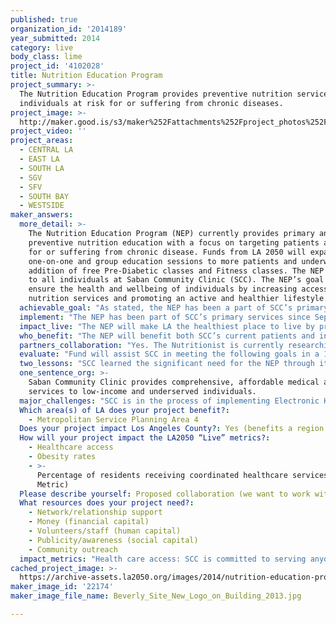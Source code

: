 ```yaml
---
published: true
organization_id: '2014189'
year_submitted: 2014
category: live
body_class: lime
project_id: '4102028'
title: Nutrition Education Program
project_summary: >-
  The Nutrition Education Program provides preventive nutrition services to
  individuals at risk for or suffering from chronic diseases.
project_image: >-
  http://maker.good.is/s3/maker%252Fattachments%252Fproject_photos%252Fimages%252F22174%252Fdisplay%252FBeverly_Site_New_Logo_on_Building_2013.jpg=c570x385
project_video: ''
project_areas:
  - CENTRAL LA
  - EAST LA
  - SOUTH LA
  - SGV
  - SFV
  - SOUTH BAY
  - WESTSIDE
maker_answers:
  more_detail: >-
    The Nutrition Education Program (NEP) currently provides primary and
    preventive nutrition education with a focus on targeting patients at risk
    for or suffering from chronic disease. Funds from LA 2050 will expand NEP’s
    one-on-one and group education sessions to more patients and underwrite the
    addition of free Pre-Diabetic classes and Fitness classes. The NEP is open
    to all individuals at Saban Community Clinic (SCC). The NEP’s goal is to
    ensure the health and wellbeing of individuals by increasing access to
    nutrition services and promoting an active and healthier lifestyle.
  achievable_goal: "As stated, the NEP has been a part of SCC’s primary services since September 2013. With the exception of the Pre-Diabetic and Fitness classes, all services have already been implemented. Since January 2014, Ms. Quiroga has been developing the curriculum for the two classes. Space at WAC has already been reserved and potential instructors have already been identified. From internal surveys and community assessment, SCC has also identified a large amount of individuals interested in participating in the two classes.\r\n\r\nSCC has significant experience in successfully piloting new projects. Previous projects include integrating HIV screening into primary care, outreaching to and enrolling individuals into a health care plan for the Affordable Care Act, delivering primary and therapeutic oral services to patients 0-5 years old, offering Spanish-speaking and domestic violence couple therapy group, and many others. All of these projects were successful and have been incorporated into SCC’s regular practice."
  implement: "The NEP has been part of SCC’s primary services since September 2013. Implementation of its services is ongoing throughout the year. The NEP is led by Maria Paz Quiroga, M.S., R.D., Nutritionist, and available at all three of SCC’s sites, name the Beverly Health Center, S. Mark Taper Foundation Health Center, and Wallis Annenberg Children and Family Health Center at Hollywood Wilshire Health Center (WAC). The Pre-Diabetic and Fitness classes will be a new component to the NEP. Ms. Quiroga has already begun developing the curriculum for the Pre-Diabetic and Fitness classes. One-on-one and group education session will be held at all sites and classes will be held at WAC. Education session will be provided during regular business hours and each class will be offered on a bi-monthly basis every Saturday in one hour sessions. Each class will have between 20-30 students and will be provided throughout the year.\r\n\r\nThe Pre-Diabetic class will covers topics such as identifying and defining diabetes and obesity, the effect of diabetes, how nutrition is linked to chronic disease, the importance of exercise, and more. Fitness classes will comprise of circuit training which incorporates a breadth of exercises such as strength training, cardio, and stretching. An education component will also be included to help participants perform the exercises at home. Participants will receive a diet journal to monitor food intake and utilize measuring tapes and calipers to evaluate progress.\r\n\r\nUpon notification of funds, Ms. Quiroga will purchase the necessary equipment and hire a contracted co-trainer to begin classes. SCC will use in-reach efforts to inform medical staff and providers of the services available as well outreach efforts to publicize NEP and its additional services.\r\n\r\nSCC’s in-reach efforts include posting posters at medical exam rooms and front desk as well as distributing informational flyers at the registration and discharge rooms. In terms of outreach efforts, SCC’s Managed Care Manager leads a team of Outreach Specialists to promote SCC’s various programs and services, including the NEP. The Managed Care Manager coordinates and leads culturally-sensitive and linguistically-appropriate outreach activities such as maintaining contact with agencies, initiating collaborations and partnerships, and participating in community events. The Outreach Specialists visit schools, local community and faith-based organizations, and other service centers."
  impact_live: "The NEP will make LA the healthiest place to live by providing access to quality and affordable health care, health education, and fitness classes to those most in need. According to the County of Los Angeles’s Key Indicators of Health by Service Planning Area report (2013), 19% of adults in SPA 4 live in neighborhoods that do not have walking paths, parks, playgrounds, or sports fields, thus limiting spaces to exercise. Further, 25% of adults reported their health to be fair or poor, and only 17% of adults say they consume five or more servings of fruits and vegetables a day. These statistics are amongst the highest of the eight LA County SPAs and shows the potential impact the NEP’s services can make. \r\n\r\nOne-on-one and group education sessions and the Pre-Diabetic class will teach individuals how to eat healthier, how to maximize their limited funds to purchase healthy foods, appropriate portion control, and much more. Fitness classes will provide individuals a free space to exercise as well as lessons on proper fitness regimens and exercise routines. \r\n\r\nAs participants gain more knowledge about nutrition and fitness through the NEP, they will be able to utilize and share them with their friends and family to promote a healthier and more active lifestyle. By 2050, SCC hopes that the network of persons reached will be great enough to have a significant impact on the Los Angeles community. SCC is confident that the NEP will have a positive effect on the communities it serves. SCC has already received positive remarks from patients on how the current NEP and its services have transformed different areas of their health including weight loss, eating habits, blood pressure, and medication intake."
  who_benefit: "The NEP will benefit both SCC’s current patients and individuals in SPA 4 who are at risk for or suffering from chronic disease.\r\n\r\nOver 7,000 patients at SCC are currently at risk for and or suffering from chronic disease. In Fiscal Year 2012-2013, 27,188 patient visits were related to chronic disease, accounting for more than a quarter (27%) of SCC’s total number of patient visits. SCC saw 5,653 patients for hypertension and 3,039 for diabetes. Most if not all of these patient can greatly benefit from the NEP and its free services.\r\n\r\nChronic disease is also prevalent within SPA 4. According to the County of Los Angeles’s Key Indicators of Health by Service Planning Area report (2013), major chronic health concerns prevalent among SPA 4 residents include hypertension and high cholesterol. The percentage of hypertension in SPA 4 has increased from 14% in 1997 to 20% in 2011, and the percentage of high cholesterol has increased from 15% in 1999 to 24% in 2011 according to the same report. Diabetes in SPA 4 is also a health concern according to Kaiser Foundation Hospital - Los Angeles’s 2013 Community Health Needs Assessment. In SPA 4, the prevalence of diabetes is 17% and the hospitalization rate is 186 per 100,000 persons. Furthermore, uncontrolled hospitalizations is 22 per 100,000 persons. These statistics are amongst the highest of the eight SPAs. As such, it is clear that many individuals in SCC’s service area can benefit from the NEP. "
  partners_collaboration: "Yes. The Nutritionist is currently researching and contacting local food banks and researching local grocery stores to provide a list of healthy and affordable food. Local food banks in SCC’s service area include the Greater West Hollywood Food Coalition, World Harvest Food Bank, Los Angeles Regional Food Bank, Project Angel Food, and more. \r\n\r\nThree factors critical to a successful collaboration are the following:\r\n1. Large Capacity. SCC and local food banks and local grocery stores must have reasonably sized resources to accommodate the need for healthy food.\r\n2. Trustworthiness. SCC and local food banks will need the trust of the community, including those serves, for retaining patients in the NEP. \r\n3. Locality. All partnerships and collaborations must be local and accessible and in proximity of patients.\r\n"
  evaluate: "Fund will assist SCC in meeting the following goals in a 12 month period:\r\n\r\n1. SCC will provide at least 150 unduplicated patients nutrition education services, including primary nutrition services as well as Pre-Diabetic and Fitness classes.\r\n2. SCC will receive positive feedback from at least 90% of patients when asked if they recommend SCC as a place to come for care to a friend or relative in Patient Satisfaction Surveys.\r\n3. SCC will reach a minimum of 2,500 outreach and health education encounters in its in-reach and outreach effort while promoting the NEP.\r\n\r\nSCC tracks quantitative measures, such as the number of patients served, patient visits, outreach contacts, service referrals and demographic data utilizing Electronic Health Records, i2i Tracks, and other health information systems. SCC also tracks qualitative measures such as patient feedback and program quality through Patient Satisfaction Surveys, its Community Advisory Council, and staff feedback. Data tracked are used to guide and evaluate SCC’s operations, giving SCC an idea of where funds need to be allocated, which programs need more staffing, which programs are reaching their goals, and which are not.\r\n\r\nPatient Satisfaction Surveys are distributed on a quarterly basis and measure patient satisfaction as well as the quality of other activities. Factors utilized in tracking patient satisfaction include appointment scheduling, registration staff at the front desk, medical/dental assistants, wait time, medical providers, dispensary/medication staff, discharge, facility, and patient safety.\r\n\r\nSCC also utilizes its Corporate Quality Management Program (CQMP) to ensure that it is managing all of its projects and services efficiently, effectively, and with the highest possible quality. The CQMP is fully integrated into SCC’s ongoing operations through participation of various committees which consist of members from all departments, disciplines, and cross functional groups/teams. The Program consists of multiple committees that evaluate different service delivery indicators including education/skills of employees, compliance and information dissemination, internal data management, policy adherence, appointment wait time, customer service, and more.\r\n"
  two_lessons: "SCC learned the significant need for the NEP through its 2013 Community Health Needs Assessment (CHNA). SCC has utilized this report to learn about the growing health concerns of its communities in its service area as well as in Los Angeles County, as a whole. The CHNA indicated that 14% of SCC’s adult population is diagnosed with diabetes and 26% with hypertension. Further, 8% of SCC’s adult population is obese (BMI is greater than 30). SCC aims to address these issues through preventative health care services and education, both of which the NEP provides. \r\n\r\nSCC also learned that it needed to have a more comprehensive NEP in order to be an effective Patient Centered Medical Home (PCMH). SCC aims to transform its practice closer to a PCMH; it looks to develop its delivery of services in conjunction with the five pillars of a PCMH: 1) a patient-centered orientation, 2) comprehensive, team-based care, 3) care that is coordinated, 4) superb access to care, and 5) a systems-based approach to quality and safety. SCC has already taken the first steps by hiring a Nutritionist and implementing a NEP. SCC is currently looking to expand the NEP’s services in order to provide more comprehensive and accessible nutrition services."
  one_sentence_org: >-
    Saban Community Clinic provides comprehensive, affordable medical and social
    services to low-income and underserved individuals.
  major_challenges: "SCC is in the process of implementing Electronic Health Records (EHR). EHR implementation will significantly improve delivery of services in addition to quality improvement efforts. However, SCC anticipates a loss in productivity during the initial onset of EHR as staff is trained and familiarized with the system. This anticipated loss in productivity may limit the number of patients the NEP can serve. In order to accommodate patient access during this period, SCC has extended its hours of operation with evening and weekend medical and dental sessions.\r\n\r\nAnother challenge is that the Pre-Diabetic and Fitness classes is a pilot project. As with all pilot projects, SCC anticipates to experience numerous learning opportunities. SCC is, however, prepared to identify and address any issues that may come up in a timely manner. It has a Corporate Quality Management Program that was created to ensure clinical/program challenges are address and discussed on a regular basis. The Corporate Quality Management Program is led by the Quality Performance Improvement Manager, who works closely with the Chief Medical Officer, managers, and development staff to ensure programs are meetings goals and deliverables."
  Which area(s) of LA does your project benefit?:
    - Metropolitan Service Planning Area 4
  Does your project impact Los Angeles County?: Yes (benefits a region of LA County)
  How will your project impact the LA2050 “Live” metrics?:
    - Healthcare access
    - Obesity rates
    - >-
      Percentage of residents receiving coordinated healthcare services (Dream
      Metric)
  Please describe yourself: Proposed collaboration (we want to work with partners!)
  What resources does your project need?:
    - Network/relationship support
    - Money (financial capital)
    - Volunteers/staff (human capital)
    - Publicity/awareness (social capital)
    - Community outreach
  impact_metrics: "Health care access: SCC is committed to serving anyone in need of health care regardless of their insurance or income status. SCC offers services at three sites, namely the Beverly Health Center, S. Mark Taper Foundation Health Center, and Wallis Annenberg Children and Family Health Center at Hollywood Wilshire Health Center. Multiple entry points across Los Angeles allows patients to access health care easier and more conveniently.\r\n\r\nSCC will engage in outreach and enrollment activities to ensure its patients and the surrounding communities are knowledgeable of its services. Overseen by the Managed Care Manager and Chief Operations Officer, SCC will engage in multiple in-reach and outreach efforts including signage throughout all three sites, health fairs, schools, and more information about SCC’s services, including the NEP.\r\n\r\nObesity rates: As mentioned earlier, the NEP will encourage patients to have a change in lifestyle through education sessions and Pre-Diabetic and Fitness classes. Key changes include healthier eating and regular exercise. The knowledge gained from participating in the NEP will benefit participants as well as their families and friends. \r\n\r\nPercentage of residents receiving coordinated health care services: SCC utilizes a Care Team Coordination Model, allowing cross-department referrals during a patients visit. SCC offers medical, dental, behavioral health, and non-primary care, including the NEP. Patients are able to be treated appropriately for any health ailments and referred to appropriate services to best fit their health needs. The Care Team Coordination Model enables all-inclusive, integrative care that allows for problems to be addressed quickly and efficiently. This also brings SCC closer to a Patient Centered Medical Home, giving residents more coordinated health care services."
cached_project_image: >-
  https://archive-assets.la2050.org/images/2014/nutrition-education-program/maker.good.is/s3/maker%252Fattachments%252Fproject_photos%252Fimages%252F22174%252Fdisplay%252FBeverly_Site_New_Logo_on_Building_2013.jpg=c570x385.jpg
maker_image_id: '22174'
maker_image_file_name: Beverly_Site_New_Logo_on_Building_2013.jpg

---
```


